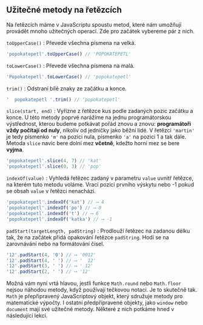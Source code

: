 ## Užitečné metody na řetězcích

Na řetězcích máme v JavaScriptu spoustu metod, které nám umožňují provádět mnoho užitečných operací. Zde pro začátek vybereme pár z nich.

`toUpperCase()`
: Převede všechna písmena na velká.

```js
'popokatepetl'.toUpperCase() // 'POPOKATEPETL'
```

`toLowerCase()`
: Převede všechna písmena na malá.

```js
'Popokatepetl'.toLowerCase() // 'popokatepetl'
```

`trim()`
: Odstraní bílé znaky ze začátku a konce.

```js
'  popokatepetl '.trim() // 'popokatepetl'
```

`slice(start, end)`
: Vyřízne z řetězce kus podle zadaných pozic začátku a konce. U této metody poprvé narážíme na jednu programátorskou výstřednost, kterou budeme potkávat pořád znovu a znovu: **programátoři vždy počítají od nuly**, nikoliv od jedničky jako běžní lidé. V řetězci `'martin'` je tedy písmenko `'m'` na pozici nula, písmenko `'a'` na pozici 1 a tak dále. Metoda `slice` navíc bere dolní mez **včetně**, kdežto horní mez se bere **vyjma**.

```js
'popokatepetl'.slice(4, 7) // 'kat'
'popokatepetl'.slice(0, 3) // 'pop'
```

`indexOf(value)`
: Vyhledá řetězec zadaný v parametru `value` uvnitř řetězce, na kterém tuto metodu voláme. Vrací pozici prvního výskytu nebo -1 pokud se obsah `value` v řetězci nenachází.

```js
'popokatepetl'.indexOf('kat') // ⟶ 4
'popokatepetl'.indexOf('po') // ⟶ 0
'popokatepetl'.indexOf('t') // ⟶ 6
'popokatepetl'.indexOf('katka') // ⟶ -1
```

`padStart(targetLength, padString)`
: Prodlouží řetězec na zadanou délku tak, že na začátek přidá opakování řetězce `padString`. Hodí se na zarovnávání nebo na formátování čísel.

```js
'12'.padStart(4, '0') // ⟶ '0012'
'12'.padStart(4, ' ') // ⟶ '  12'
'12'.padStart(3, ' ') // ⟶ ' 12'
'12'.padStart(2, ' ') // ⟶ '12'
```

Možná vám nyní vrtá hlavou, jestli funkce `Math.round` nebo `Math.floor` nejsou náhodou metody, když používají tečkovou notaci. Je to skutečně tak. `Math` je přepřipravený JavaScriptový objekt, který sdružuje metody pro matematické výpočty. I ostatní předpřípravené objekty, jako `window` nebo `document` mají své užitečné metody. Některé z nich potkáme hned v následující lekci.
